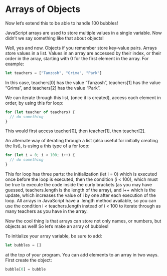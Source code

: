 # Arrays of Objects

Now let’s extend this to be able to handle 100 bubbles!

JavaScript arrays are used to store multiple values in a single variable. Now didn’t we say something like that about objects!

Well, yes and now. Objects if you remember store key-value pairs. Arrays store values in a list. Values in an array are accessed by their index, or their order in the array, starting with 0 for the first element in the array. For example:


```javascript
let teachers = ["Tanzosh", "Grima", "Park"]
```

In this case, teachers[0] has the value “Tanzosh”, teachers[1] has the value “Grima”, and teachers[2] has the value “Park”.

We can iterate through this list, (once it is created), access each element in order, by using this for loop:


```javascript
for (let teacher of teachers) {
  // do something
}
```

This would first access teacher[0], then teacher[1], then teacher[2].

An alternate way of iterating through a list (also useful for initially creating the list), is using a this type of a for loop:

```javascript
for (let i = 0; i < 100; i++) {
  // do something
}
```

This for loop has three parts: the initialization (let i = 0) which is executed once before the loop is executed, then the condition (i < 100), which must be true to execute the code inside the curly brackets (as you may have guessed, teachers.length is the length of the array), and i++ which is the update, which increases the value of i by one after each execution of the loop. All arrays in JavaScript have a .length method available, so you can use the condition i < teachers.length instead of i < 100 to iterate through as many teachers as you have in the array.

Now the cool thing is that arrays can store not only names, or numbers, but objects as well! So let’s make an array of bubbles!

To initialize your array variable, be sure to add:

```javascript
let bubbles = []
```

at the top of your program. You can add elements to an array in two ways. First create the object:

```javascript
bubble[0] = bubble
```


